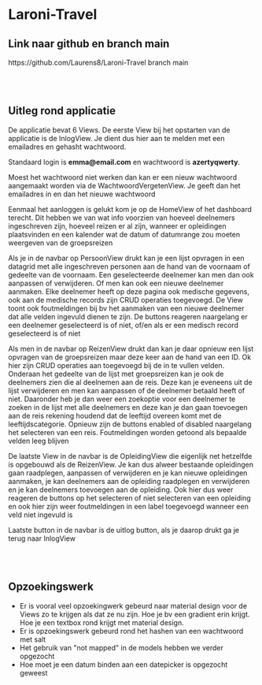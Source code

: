 # Laroni-Travel

<h2>Link naar github en branch main</h2>
<p>https://github.com/Laurens8/Laroni-Travel branch main</p>
<br>
<br>
<h2>Uitleg rond applicatie</h2>
<p>De applicatie bevat 6 Views. De eerste View bij het opstarten van de applicatie is de InlogView. Je dient dus hier aan te melden met een emailadres en gehasht wachtwoord.</p> 
<p>Standaard login is <b>emma@email.com</b> en wachtwoord is <b>azertyqwerty</b>.</p>
<p>Moest het wachtwoord niet werken dan kan er een nieuw wachtwoord aangemaakt worden via de WachtwoordVergetenView. Je geeft dan het emailadres in en dan het nieuwe wachtwoord</p>
<p>Eenmaal het aanloggen is gelukt kom je op de HomeView of het dashboard terecht. Dit hebben we van wat info voorzien van hoeveel deelnemers ingeschreven zijn, hoeveel reizen er al zijn, wanneer er opleidingen plaatsvinden en een kalender wat de datum of datumrange zou moeten weergeven van de groepsreizen</p>
<p>Als je in de navbar op PersoonView drukt kan je een lijst opvragen in een datagrid met alle ingeschreven personen aan de hand van de voornaam of gedeelte van de voornaam. Een geselecteerde deelnemer kan men dan ook aanpassen of verwijderen. Of men kan ook een nieuwe deelnemer aanmaken. Elke deelnemer heeft op deze pagina ook medische gegevens, ook aan de medische records zijn CRUD operaties toegevoegd. De View toont ook foutmeldingen bij bv het aanmaken van een nieuwe deelnemer dat alle velden ingevuld dienen te zijn. De buttons reageren naargelang er een deelnemer geselecteerd is of niet, of/en als er een medisch record geselecteerd is of niet</p>
<p>Als men in de navbar op ReizenView drukt dan kan je daar opnieuw een lijst opvragen van de groepsreizen maar deze keer aan de hand van een ID. Ok hier zijn CRUD operaties aan toegevoegd bij de in te vullen velden. Onderaan het gedeelte van de lijst met groepsreizen kan je ook de deelnemers zien die al deelnemen aan de reis. Deze kan je eveneens uit de lijst verwijderen en men kan aanpassen of de deelnemer betaald heeft of niet. Daaronder heb je dan weer een zoekoptie voor een deelnemer te zoeken in de lijst met alle deelnemers en deze kan je dan gaan toevoegen aan de reis rekening houdend dat de leeftijd overeen komt met de leeftijdscategorie. Opnieuw zijn de buttons enabled of disabled naargelang het selecteren van een reis. Foutmeldingen worden getoond als bepaalde velden leeg blijven</p>
<p>De laatste View in de navbar is de OpleidingView die eigenlijk net hetzelfde is opgebouwd als de ReizenView. Je kan dus alweer bestaande opleidingen gaan raadplegen, aanpassen of verwijderen en je kan nieuwe opleidingen aanmaken, je kan deelnemers aan de opleiding raadplegen en verwijderen en je kan deelnemers toevoegen aan de opleiding. Ook hier dus weer reageren de buttons op het selecteren of niet selecteren van een opleiding en ook hier zijn weer foutmeldingen in een label toegevoegd wanneer een veld niet ingevuld is</p>
<p>Laatste button in de navbar is de uitlog button, als je daarop drukt ga je terug naar InlogView</p>
<br>
<br>
<h2>Opzoekingswerk</h2>
<ul>
<li>Er is vooral veel opzoekingwerk gebeurd naar material design voor de Views zo te krijgen als dat ze nu zijn. Hoe je bv een gradient erin krijgt. Hoe je een textbox rond krijgt met material design.</li>
<li>Er is opzoekingswerk gebeurd rond het hashen van een wachtwoord met salt</li>
<li>Het gebruik van "not mapped" in de models hebben we verder opgezocht</li>
<li>Hoe moet je een datum binden aan een datepicker is opgezocht geweest</li>
</ul>
